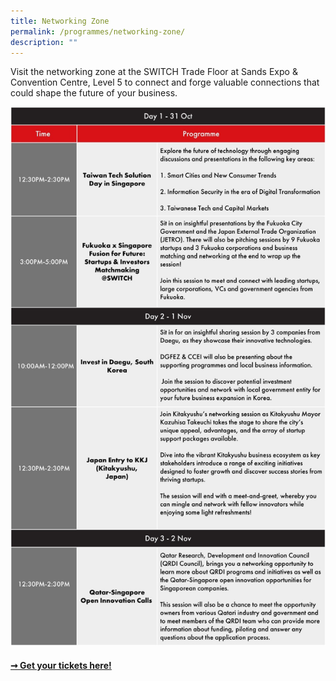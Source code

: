 ```yaml
---
title: Networking Zone
permalink: /programmes/networking-zone/
description: ""
---
```

Visit the networking zone at the SWITCH Trade Floor at Sands Expo & Convention Centre, Level 5 to connect and forge valuable connections that could shape the future of your business.

![](/images/2023/networking%20zone.jpeg)

#### [➞ Get your tickets here!](/register)